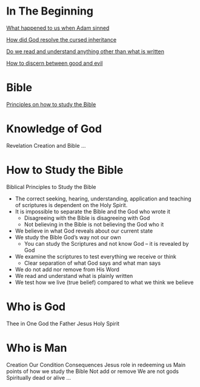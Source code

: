 # In The Beginning
[What happened to us when Adam sinned](/InTheBeginning/0100%20What%20happened%20to%20us%20when%20Adam%20sinned.md)

[How did God resolve the cursed inheritance](/InTheBeginning/0120%20How%20did%20God%20resolve%20the%20cursed%20inheritance.md)

[Do we read and understand anything other than what is written](/InTheBeginning/0140%20Do%20we%20read%20and%20understand%20anything%20other%20than%20what%20is%20written.md)

[How to discern between good and evil](/InTheBeginning/0160%20How%20to%20discern%20between%20good%20and%20evil.md)



# Bible
[Principles on how to study the Bible](/Bible/Principles%20on%20how%20to%20study%20the%20Bible.md)



# Knowledge of God
Revelation
	Creation and Bible
...



# How to Study the Bible
Biblical Principles to Study the Bible

- The correct seeking, hearing, understanding, application and teaching of scriptures is dependent on the Holy Spirit.
- It is impossible to separate the Bible and the God who wrote it  
    - Disagreeing with the Bible is disagreeing with God
    - Not believing in the Bible is not believing the God who it
- We believe in what God reveals about our current state
- We study the Bible God’s way not our own  
    - You can study the Scriptures and not know God – it is revealed by God
- We examine the scriptures to test everything we receive or think
    - Clear separation of what God says and what man says
- We do not add nor remove from His Word
- We read and understand what is plainly written
- We test how we live (true belief) compared to what we think we believe


# Who is God
Thee in One
God the Father
Jesus
Holy Spirit



# Who is Man




Creation
Our Condition
Consequences
Jesus role in redeeming us
Main points of how we study the Bible
	Not add or remove
	We are not gods
	Spiritually dead or alive
	...